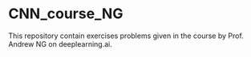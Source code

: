 # CNN_course_NG
This repository contain exercises problems given in the course by Prof. Andrew NG on deeplearning.ai. 
